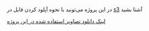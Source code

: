 در این پروژه می‌تونید با نحوه آپلود کردن فایل در [s3](https://docs.aws.amazon.com/AmazonS3/latest/userguide/Welcome.html) آشنا بشید

[لینک دانلود تصاویر استفاده شده در این پروژه](https://drive.google.com/drive/folders/15IH0-vlfIVbyqJqtTX4zWYrT2y1oZP-e?usp=sharing)
